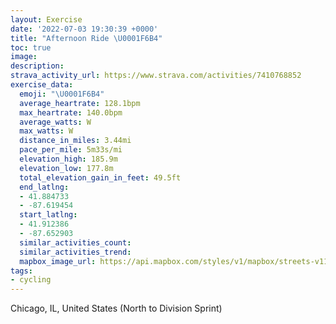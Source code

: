 ```yaml
---
layout: Exercise
date: '2022-07-03 19:30:39 +0000'
title: "Afternoon Ride \U0001F6B4"
toc: true
image:
description:
strava_activity_url: https://www.strava.com/activities/7410768852
exercise_data:
  emoji: "\U0001F6B4"
  average_heartrate: 128.1bpm
  max_heartrate: 140.0bpm
  average_watts: W
  max_watts: W
  distance_in_miles: 3.44mi
  pace_per_mile: 5m33s/mi
  elevation_high: 185.9m
  elevation_low: 177.8m
  total_elevation_gain_in_feet: 49.5ft
  end_latlng:
  - 41.884733
  - -87.619454
  start_latlng:
  - 41.912386
  - -87.652903
  similar_activities_count:
  similar_activities_trend:
  mapbox_image_url: https://api.mapbox.com/styles/v1/mapbox/streets-v11/static/path-5+787af2-1.0(k_y~Ftu~uONPd%40HLGRA%60%40K%3Fo%40G_B%3F%7BF%40%5DVQAUN%5DVWLQ%60%40o%40%40IpAsApB%7BCDMfA%7DAXk%40PSN%5B%5Ce%40JIZw%40JKf%40q%40N%5BTWDMTUDO%7C%40gADK%60%40g%40BIDABOJK%5Cu%40lBqC~%40_BZa%40vA_Cn%40%7D%40Vc%40JKXg%40JGjAyBfA%7BAn%40aAJIh%40u%40%5Cu%40TUNY%60A%7BAN%5BZc%40FO%40y%40QsG%40MLOFEVEfBMxAGh%40%40LCL%40%5CE%60%40%40jAA%5CBpAGbFCn%40CbAKL%3FNBFC%60%40%3FT%40z%40%3FD%3FLHFG%40FLCX%3FHBVAL%40bBEHC%5E%40vAENBf%40E~AALB%3FHJ%40t%40IdCAZCp%40Mz%40CHMJg%40%40M%40uD%40_%40I%5BH%7D%40%3Fm%40BWGUD%5BCKDo%40DMGq%40EqB%40_%40Ao%40Em%40Ak%40Dk%40Am%40BKE%7D%40%40u%40BG%40_%40CCDSIu%40%3Fs%40Eu%40A%7BAAE%40OUUJ%5DAeCBSDKCQHs%40%3Fi%40GEXF%5EERFd%40DEDDDDWx%40ML%40JAHDj%40%40vBGNFLAVCJGFBBCDBDOl%40%40XCL%40VAPCJKh%40%3Fn%40DFGj%40%40XCZ%40hCAVDJFFFLFp%40%40b%40ALGJ%3FLIFKF%3F%5CF%5C%3FRFj%40FdAFZARFA%40V%40%7C%40EVATBd%40It%40%3Fj%40IH%3FNBHAF%40DAKYCk%40S%40%3FKB%3FDu%40BEBYCg%40Bc%40FMFGCIECBMACD%40GHDC%40GCG%40UC_%40GMEg%40GiAGAEQCm%40%3FKFG%3Fs%40HIKIO%7D%40VY%40yACeACUKW%3Fe%40CG%3FkAVVB%5BDADOHCv%40ARCNMHSBSHGBGZGJ%5DR%3FALOf%40%3FGIK%3F%40RYFc%40HQ%40KC%5B%3Fy%40BqAGk%40Bu%40CS%3F%5DBYCODIEu%40EO%3FYMA%3FBD%3F),pin-s-s+e5b22e(-87.65291,41.91238),pin-s-f+89ae00(-87.61945999999986,41.88472999999994)/auto/800x800?access_token=pk.eyJ1Ijoiam9zaGJlY2ttYW4iLCJhIjoiY205eWR2aDd1MWZ6djJrbXc4a3M0bWZleiJ9.XiG9OWkNcZk2QzjJbxLB4A
tags:
- cycling
---
```




Chicago, IL, United States (North to Division Sprint)
